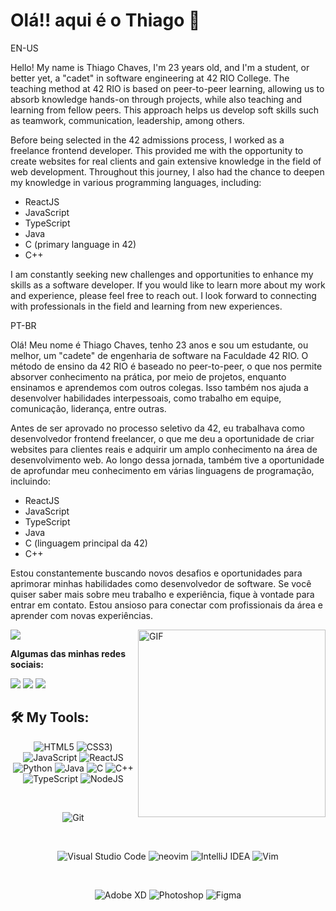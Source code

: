 # Olá!! aqui é o Thiago 👋

EN-US

Hello! My name is Thiago Chaves, I'm 23 years old, and I'm a student, or better yet, a "cadet" in software engineering at 42 RIO College. The teaching method at 42 RIO is based on peer-to-peer learning, allowing us to absorb knowledge hands-on through projects, while also teaching and learning from fellow peers. This approach helps us develop soft skills such as teamwork, communication, leadership, among others.

Before being selected in the 42 admissions process, I worked as a freelance frontend developer. This provided me with the opportunity to create websites for real clients and gain extensive knowledge in the field of web development. Throughout this journey, I also had the chance to deepen my knowledge in various programming languages, including:

<ul>
 <li>ReactJS</li>
 <li>JavaScript</li>
 <li>TypeScript</li>
 <li>Java</li>
 <li>C (primary language in 42)</li>
 <li>C++</li>
</ul>

I am constantly seeking new challenges and opportunities to enhance my skills as a software developer. If you would like to learn more about my work and experience, please feel free to reach out. I look forward to connecting with professionals in the field and learning from new experiences.

PT-BR

Olá! Meu nome é Thiago Chaves, tenho 23 anos e sou um estudante, ou melhor, um "cadete" de engenharia de software na Faculdade 42 RIO. O método de ensino da 42 RIO é baseado no peer-to-peer, o que nos permite absorver conhecimento na prática, por meio de projetos, enquanto ensinamos e aprendemos com outros colegas. Isso também nos ajuda a desenvolver habilidades interpessoais, como trabalho em equipe, comunicação, liderança, entre outras.

Antes de ser aprovado no processo seletivo da 42, eu trabalhava como desenvolvedor frontend freelancer, o que me deu a oportunidade de criar websites para clientes reais e adquirir um amplo conhecimento na área de desenvolvimento web. Ao longo dessa jornada, também tive a oportunidade de aprofundar meu conhecimento em várias linguagens de programação, incluindo:

<ul>
<li>ReactJS</li>
<li>JavaScript</li>
<li>TypeScript</li>
<li>Java</li>
<li>C (linguagem principal da 42)</li>
<li>C++</li>
</ul>

Estou constantemente buscando novos desafios e oportunidades para aprimorar minhas habilidades como desenvolvedor de software. Se você quiser saber mais sobre meu trabalho e experiência, fique à vontade para entrar em contato. Estou ansioso para conectar com profissionais da área e aprender com novas experiências.

 <img align="right" alt="GIF" src="https://github.com/abhisheknaiidu/abhisheknaiidu/blob/master/code.gif?raw=true" height="300" />
 

<div align="left">
  <img src="http://github-readme-streak-stats.herokuapp.com?user=aghiot61&theme=neon-dark&hide_border=true&background=DD272700" />
</div>

 **Algumas das minhas redes sociais:**
  
  <div>
  <a href="https://www.instagram.com/thiagosc61/" target="_blank"><img src="https://img.shields.io/badge/-Instagram-%23E4405F?style=for-the-badge&logo=instagram&logoColor=white" target="_blank"></a>
  <a href = "mailto:contatothiagoschaves61@gmail.com"><img src="https://img.shields.io/badge/-Gmail-%23333?style=for-the-badge&logo=gmail&logoColor=white" target="_blank"></a>
   <a href="https://www.linkedin.com/in/thiago-chaves-2469b6218/" target="_blank"><img src="https://img.shields.io/badge/-LinkedIn-%230077B5?style=for-the-badge&logo=linkedin&logoColor=white" target="_blank"></a> 
</div>

## 🛠 **My Tools:**

<div align="center">
  
![HTML5](https://img.shields.io/badge/html5-%23E34F26.svg?style=for-the-badge&logo=html5&logoColor=white)
![CSS3](https://img.shields.io/badge/css3-%231572B6.svg?style=for-the-badge&logo=css3&logoColor=white))
![JavaScript](https://img.shields.io/badge/javascript-%23323330.svg?style=for-the-badge&logo=javascript&logoColor=%23F7DF1E)
![ReactJS](https://img.shields.io/badge/react-C.svg?style=for-the-badge&logo=react&color=282C34)
![Python](https://img.shields.io/badge/python-%23323330.svg?style=for-the-badge&logo=python&logoColor=FFDB4F&color=1F4361)
![Java](https://img.shields.io/badge/java-%23ED8B00.svg?style=for-the-badge&logo=openjdk&logoColor=white)
![C](https://img.shields.io/badge/c-%2300599C.svg?style=for-the-badge&logo=c&logoColor=white)
![C++](https://img.shields.io/badge/c++-%2300599C.svg?style=for-the-badge&logo=c%2B%2B&logoColor=white)
![TypeScript](https://img.shields.io/badge/typescript-%23323330.svg?style=for-the-badge&logo=typescript&logoColor=FFFFFF&color=2F74C0)
![NodeJS](https://img.shields.io/badge/node.js-6DA55F?style=for-the-badge&logo=node.js&logoColor=white)

<br>


![Git](https://img.shields.io/badge/git-%23F05033.svg?style=for-the-badge&logo=git&logoColor=white)

<br>

![Visual Studio Code](https://img.shields.io/badge/Visual%20Studio%20Code-0078d7.svg?style=for-the-badge&logo=visual-studio-code&logoColor=white)
![neovim](https://img.shields.io/badge/neovim-%23430098.svg?style=for-the-badge&logo=neovim&color=0B151B)
![IntelliJ IDEA](https://img.shields.io/badge/IntelliJIDEA-000000.svg?style=for-the-badge&logo=intellij-idea&logoColor=white)
![Vim](https://img.shields.io/badge/VIM-%2311AB00.svg?style=for-the-badge&logo=vim&logoColor=white)

<br>
  
![Adobe XD](https://img.shields.io/badge/Adobe%20XD-470137?style=for-the-badge&logo=Adobe%20XD&logoColor=#FF61F6)
![Photoshop](https://img.shields.io/badge/adobe%20photoshop-%2331A8FF.svg?style=for-the-badge&logo=adobe%20photoshop&logoColor=white)
![Figma](https://img.shields.io/badge/figma-C.svg?style=for-the-badge&logo=figma&color=fff)
